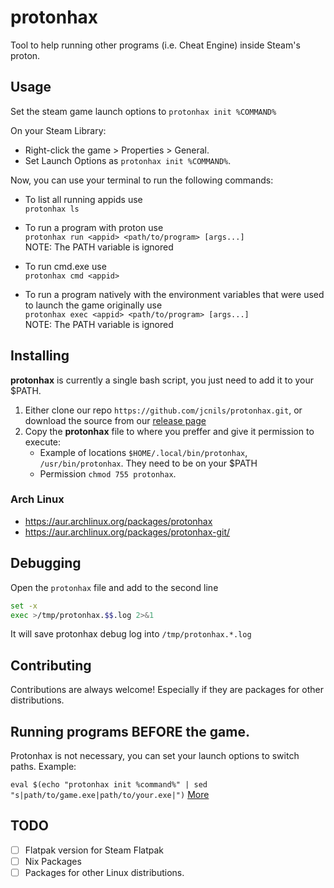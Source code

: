 # protonhax

Tool to help running other programs (i.e. Cheat Engine) inside Steam's proton.

## Usage
Set the steam game launch options to `protonhax init %COMMAND%`

On your Steam Library:
- Right-click the game > Properties > General.
- Set Launch Options as `protonhax init %COMMAND%`.

Now, you can use your terminal to run the following commands:

- To list all running appids use\
`protonhax ls`

- To run a program with proton use\
`protonhax run <appid> <path/to/program> [args...]`\
NOTE: The PATH variable is ignored

- To run cmd.exe use\
`protonhax cmd <appid>`

- To run a program natively with the environment variables that were used to launch the game originally use\
`protonhax exec <appid> <path/to/program> [args...]`\
NOTE: The PATH variable is ignored

## Installing

**protonhax** is currently a single bash script, you just need to add it to your $PATH. 

1. Either clone our repo `https://github.com/jcnils/protonhax.git`, or download the source from our [release page](https://github.com/jcnils/protonhax/releases)
2. Copy the **protonhax** file to where you preffer and give it permission to execute:
    - Example of locations `$HOME/.local/bin/protonhax`, `/usr/bin/protonhax`. They need to be on your $PATH
    - Permission `chmod 755 protonhax`.

### Arch Linux
- https://aur.archlinux.org/packages/protonhax
- https://aur.archlinux.org/packages/protonhax-git/

## Debugging

Open the `protonhax` file and add to the second line
```sh
set -x
exec >/tmp/protonhax.$$.log 2>&1
```
It will save protonhax debug log into `/tmp/protonhax.*.log`

## Contributing
Contributions are always welcome! Especially if they are packages for other distributions.

## Running programs BEFORE the game.

Protonhax is not necessary, you can set your launch options to switch paths. Example:

`eval $(echo "protonhax init %command%" | sed "s|path/to/game.exe|path/to/your.exe|")`
[More](https://github.com/jcnils/protonhax/issues/5#issuecomment-2053773221)

## TODO

- [ ] Flatpak version for Steam Flatpak
- [ ] Nix Packages
- [ ] Packages for other Linux distributions.
